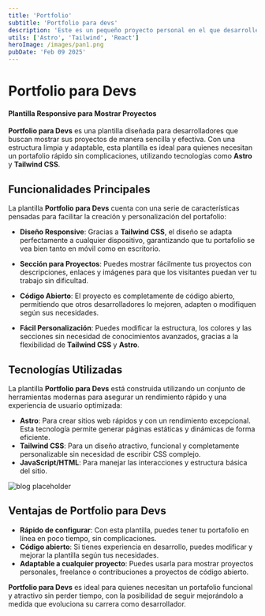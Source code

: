 ```yaml
---
title: 'Portfolio'
subtitle: 'Portfolio para devs'
description: 'Este es un pequeño proyecto personal en el que desarrollé una plantilla de portfolio responsive hecha en Astro con Tailwind para desarrolladores que quieran mostrar sus proyectos y no tengan mucho tiempo. Además, es de código abierto por si alguien quiere crear algo, mejorarlo o simplemente adaptarlo según su preferencia.'
utils: ['Astro', 'Tailwind', 'React']
heroImage: /images/pan1.png
pubDate: 'Feb 09 2025'
---
```


# Portfolio para Devs
#### Plantilla Responsive para Mostrar Proyectos

**Portfolio para Devs** es una plantilla diseñada para desarrolladores que buscan mostrar sus proyectos de manera sencilla y efectiva. Con una estructura limpia y adaptable, esta plantilla es ideal para quienes necesitan un portafolio rápido sin complicaciones, utilizando tecnologías como **Astro** y **Tailwind CSS**.

## Funcionalidades Principales

La plantilla **Portfolio para Devs** cuenta con una serie de características pensadas para facilitar la creación y personalización del portafolio:

- **Diseño Responsive**: Gracias a **Tailwind CSS**, el diseño se adapta perfectamente a cualquier dispositivo, garantizando que tu portafolio se vea bien tanto en móvil como en escritorio.
  
- **Sección para Proyectos**: Puedes mostrar fácilmente tus proyectos con descripciones, enlaces y imágenes para que los visitantes puedan ver tu trabajo sin dificultad.

- **Código Abierto**: El proyecto es completamente de código abierto, permitiendo que otros desarrolladores lo mejoren, adapten o modifiquen según sus necesidades.

- **Fácil Personalización**: Puedes modificar la estructura, los colores y las secciones sin necesidad de conocimientos avanzados, gracias a la flexibilidad de **Tailwind CSS** y **Astro**.

## Tecnologías Utilizadas

La plantilla **Portfolio para Devs** está construida utilizando un conjunto de herramientas modernas para asegurar un rendimiento rápido y una experiencia de usuario optimizada:

- **Astro**: Para crear sitios web rápidos y con un rendimiento excepcional. Esta tecnología permite generar páginas estáticas y dinámicas de forma eficiente.
- **Tailwind CSS**: Para un diseño atractivo, funcional y completamente personalizable sin necesidad de escribir CSS complejo.
- **JavaScript/HTML**: Para manejar las interacciones y estructura básica del sitio.

![blog placeholder](/images/pan1.png)

## Ventajas de Portfolio para Devs

- **Rápido de configurar**: Con esta plantilla, puedes tener tu portafolio en línea en poco tiempo, sin complicaciones.
- **Código abierto**: Si tienes experiencia en desarrollo, puedes modificar y mejorar la plantilla según tus necesidades.
- **Adaptable a cualquier proyecto**: Puedes usarla para mostrar proyectos personales, freelance o contribuciones a proyectos de código abierto.

**Portfolio para Devs** es ideal para quienes necesitan un portafolio funcional y atractivo sin perder tiempo, con la posibilidad de seguir mejorándolo a medida que evoluciona su carrera como desarrollador.

